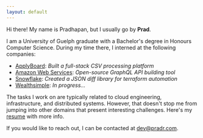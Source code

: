 ```yaml
---
layout: default
---
```


Hi there! My name is Pradhapan, but I usually go by **Prad**.

I am a University of Guelph graduate with a Bachelor's degree in Honours Computer Science. During my time there, I
interned at the following companies:

  - [ApplyBoard](https://www.applyboard.com/): *Built a full-stack CSV processing platform*
  - [Amazon Web Services](https://aws.amazon.com/): *Open-source GraphQL API building tool*
  - [Snowflake](https://www.snowflake.com/en/): *Created a JSON diff library for terraform automation*
  - [Wealthsimple](https://wealthsimple.com): *In progress...*

The tasks I work on are typically related to cloud engineering, infrastructure, and distributed systems. However, that doesn't
stop me from jumping into other domains that present interesting challenges. Here's my [resume](/assets/pdf/resume.pdf) with more info.

If you would like to reach out, I can be contacted at [dev@pradr.com](mailto:dev@pradr.com).



<!-- I am a CS + Math undergraduate at the University of Western Ontario.

In the past, I've done research in machine learning and its applications to neuroscience at [The Brain and Mind Institute](https://www.uwo.ca/bmi/): specifically in the topics of approximative inference, hidden Markov models, and unsupervised Bayesian learning.

I've also interned as a software engineer at [Snowflake](https://www.snowflake.com/en/) and [Apple](https://www.apple.com).

Currently, I am conducting research under the Department of Mathematics in quantum information theory, and in particular quantum error-correcting codes.

I also occasionally write about interesting topics and problems I've come across. 
Check them out [here](/posts)!

See [/notes](/notes) for my class notes and [/projects](/projects) for projects I've made and worked on! -->
